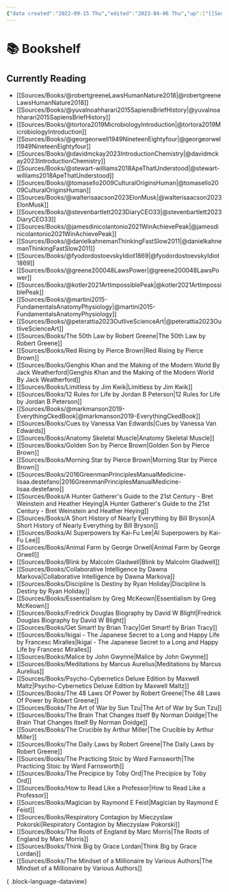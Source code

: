 ```yaml
---
{"date created":"2022-09-15 Thu","edited":"2023-04-06 Thu","up":["[[Sources]]"],"dg-publish":true,"permalink":"/atlas/bookshelf/","dgPassFrontmatter":true}
---
```


# 📚 Bookshelf

## Currently Reading
- [[Sources/Books/@robertgreeneLawsHumanNature2018\|@robertgreeneLawsHumanNature2018]]
- [[Sources/Books/@yuvalnoahharari2015SapiensBriefHistory\|@yuvalnoahharari2015SapiensBriefHistory]]
- [[Sources/Books/@tortora2019MicrobiologyIntroduction\|@tortora2019MicrobiologyIntroduction]]
- [[Sources/Books/@georgeorwell1949NineteenEightyfour\|@georgeorwell1949NineteenEightyfour]]
- [[Sources/Books/@davidmckay2023IntroductionChemistry\|@davidmckay2023IntroductionChemistry]]
- [[Sources/Books/@stewart-williams2018ApeThatUnderstood\|@stewart-williams2018ApeThatUnderstood]]
- [[Sources/Books/@tomasello2009CulturalOriginsHuman\|@tomasello2009CulturalOriginsHuman]]
- [[Sources/Books/@walterisaacson2023ElonMusk\|@walterisaacson2023ElonMusk]]
- [[Sources/Books/@stevenbartlett2023DiaryCEO33\|@stevenbartlett2023DiaryCEO33]]
- [[Sources/Books/@jamesdinicolantonio2021WinAchievePeak\|@jamesdinicolantonio2021WinAchievePeak]]
- [[Sources/Books/@danielkahnemanThinkingFastSlow2011\|@danielkahnemanThinkingFastSlow2011]]
- [[Sources/Books/@fyodordostoevskyIdiot1869\|@fyodordostoevskyIdiot1869]]
- [[Sources/Books/@greene200048LawsPower\|@greene200048LawsPower]]
- [[Sources/Books/@kotler2021ArtImpossiblePeak\|@kotler2021ArtImpossiblePeak]]
- [[Sources/Books/@martini2015-FundamentalsAnatomyPhysiology\|@martini2015-FundamentalsAnatomyPhysiology]]
- [[Sources/Books/@peterattia2023OutliveScienceArt\|@peterattia2023OutliveScienceArt]]
- [[Sources/Books/The 50th Law by Robert Greene\|The 50th Law by Robert Greene]]
- [[Sources/Books/Red Rising by Pierce Brown\|Red Rising by Pierce Brown]]
- [[Sources/Books/Genghis Khan and the Making of the Modern World By Jack Weatherford\|Genghis Khan and the Making of the Modern World By Jack Weatherford]]
- [[Sources/Books/Limitless by Jim Kwik\|Limitless by Jim Kwik]]
- [[Sources/Books/12 Rules for Life by Jordan B Peterson\|12 Rules for Life by Jordan B Peterson]]
- [[Sources/Books/@markmanson2019-EverythingCkedBook\|@markmanson2019-EverythingCkedBook]]
- [[Sources/Books/Cues by Vanessa Van Edwards\|Cues by Vanessa Van Edwards]]
- [[Sources/Books/Anatomy Skeletal Muscle\|Anatomy Skeletal Muscle]]
- [[Sources/Books/Golden Son by Pierce Brown\|Golden Son by Pierce Brown]]
- [[Sources/Books/Morning Star by Pierce Brown\|Morning Star by Pierce Brown]]
- [[Sources/Books/2016GreenmanPrinciplesManualMedicine-lisaa.destefano\|2016GreenmanPrinciplesManualMedicine-lisaa.destefano]]
- [[Sources/Books/A Hunter Gatherer's Guide to the 21st Century - Bret Weinstein and Heather Heying\|A Hunter Gatherer's Guide to the 21st Century - Bret Weinstein and Heather Heying]]
- [[Sources/Books/A Short History of Nearly Everything by Bill Bryson\|A Short History of Nearly Everything by Bill Bryson]]
- [[Sources/Books/AI Superpowers by Kai-Fu Lee\|AI Superpowers by Kai-Fu Lee]]
- [[Sources/Books/Animal Farm by George Orwell\|Animal Farm by George Orwell]]
- [[Sources/Books/Blink by Malcolm Gladwell\|Blink by Malcolm Gladwell]]
- [[Sources/Books/Collaborative Intelligence by Dawna Markova\|Collaborative Intelligence by Dawna Markova]]
- [[Sources/Books/Discipline Is Destiny by Ryan Holiday\|Discipline Is Destiny by Ryan Holiday]]
- [[Sources/Books/Essentialism by Greg McKeown\|Essentialism by Greg McKeown]]
- [[Sources/Books/Fredrick Douglas Biography by David W Blight\|Fredrick Douglas Biography by David W Blight]]
- [[Sources/Books/Get Smart! by Brian Tracy\|Get Smart! by Brian Tracy]]
- [[Sources/Books/Ikigai - The Japanese Secret to a Long and Happy Life by Francesc Miralles\|Ikigai - The Japanese Secret to a Long and Happy Life by Francesc Miralles]]
- [[Sources/Books/Malice by John Gwynne\|Malice by John Gwynne]]
- [[Sources/Books/Meditations by Marcus Aurelius\|Meditations by Marcus Aurelius]]
- [[Sources/Books/Psycho-Cybernetics Deluxe Edition by Maxwell Maltz\|Psycho-Cybernetics Deluxe Edition by Maxwell Maltz]]
- [[Sources/Books/The 48 Laws Of Power by Robert Greene\|The 48 Laws Of Power by Robert Greene]]
- [[Sources/Books/The Art of War by Sun Tzu\|The Art of War by Sun Tzu]]
- [[Sources/Books/The Brain That Changes Itself By Norman Doidge\|The Brain That Changes Itself By Norman Doidge]]
- [[Sources/Books/The Crucible by Arthur Miller\|The Crucible by Arthur Miller]]
- [[Sources/Books/The Daily Laws by Robert Greene\|The Daily Laws by Robert Greene]]
- [[Sources/Books/The Practicing Stoic by Ward Farnsworth\|The Practicing Stoic by Ward Farnsworth]]
- [[Sources/Books/The Precipice by Toby Ord\|The Precipice by Toby Ord]]
- [[Sources/Books/How to Read Like a Professor\|How to Read Like a Professor]]
- [[Sources/Books/Magician by Raymond E Feist\|Magician by Raymond E Feist]]
- [[Sources/Books/Respiratory Contagion by Mieczyslaw Pokorski\|Respiratory Contagion by Mieczyslaw Pokorski]]
- [[Sources/Books/The Roots of England by Marc Morris\|The Roots of England by Marc Morris]]
- [[Sources/Books/Think Big by Grace Lordan\|Think Big by Grace Lordan]]
- [[Sources/Books/The Mindset of a Millionaire by Various Authors\|The Mindset of a Millionaire by Various Authors]]

{ .block-language-dataview}